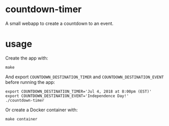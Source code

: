 # countdown-timer
A small webapp to create a countdown to an event.

# usage

Create the app with:

```
make
```

And export `COUNTDOWN_DESTINATION_TIMER` and `COUNTDOWN_DESTINATION_EVENT` before running the app:

```
export COUNTDOWN_DESTINATION_TIMER='Jul 4, 2018 at 8:00pm (EST)'
export COUNTDOWN_DESTINATION_EVENT='Independence Day!'
./countdown-timer
```

Or create a Docker container with:

```
make container
```
